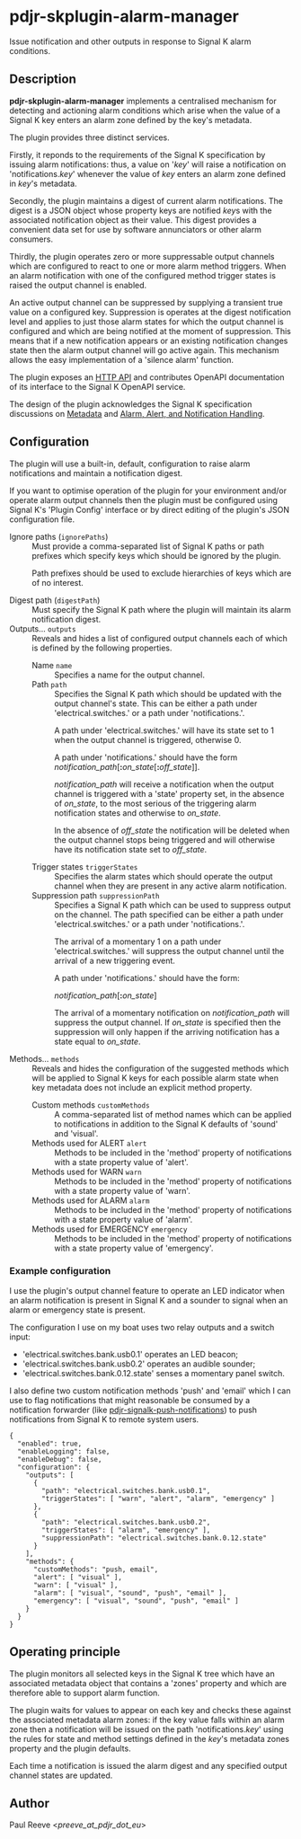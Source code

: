 # pdjr-skplugin-alarm-manager

Issue notification and other outputs in response to Signal K alarm
conditions.

## Description

__pdjr-skplugin-alarm-manager__ implements a centralised mechanism for
detecting and actioning alarm conditions which arise when the value of
a Signal K key enters an alarm zone defined by the key's metadata.

The plugin provides three distinct services.

Firstly, it reponds to the requirements of the Signal K specification
by issuing alarm notifications: thus, a value on '*key*' will raise a
notification on 'notifications.*key*' whenever the value of *key* enters
an alarm zone defined in *key*'s metadata.

Secondly, the plugin maintains a digest of current alarm notifications.
The digest is a JSON object whose property keys are notified *key*s
with the associated notification object as their value.
This digest provides a convenient data set for use by software
annunciators or other alarm consumers.

Thirdly, the plugin operates zero or more suppressable output channels
which are configured to react to one or more alarm method triggers.
When an alarm notification with one of the configured method trigger
states is raised the output channel is enabled.

An active output channel can be suppressed by supplying a transient
true value on a configured key.
Suppression is operates at the digest notification level and applies
to just those alarm states for which the output channel is configured
and which are being notified at the moment of suppression.
This means that if a new notification appears or an existing
notification changes state then the alarm output channel
will go active again.
This mechanism allows the easy implementation of a 'silence alarm'
function.

The plugin exposes an
[HTTP API](https://pdjr-signalk.github.io/pdjr-skplugin-alarm-manager/)
and contributes OpenAPI documentation of its interface to the Signal
K OpenAPI service.

The design of the plugin acknowledges the Signal K specification
discussions on 
[Metadata](https://github.com/SignalK/specification/blob/master/gitbook-docs/data_model_metadata.md)
and
[Alarm, Alert, and Notification Handling](https://github.com/SignalK/specification/blob/master/gitbook-docs/notifications.md).

## Configuration

The plugin will use a built-in, default, configuration to raise alarm
notifications and maintain a notification digest.

If you want to optimise operation of the plugin for your environment
and/or operate alarm output channels then the plugin must be configured
using Signal K's 'Plugin Config' interface or by direct editing of the
plugin's JSON configuration file.

<dl>
  <dt>Ignore paths (<code>ignorePaths</code>)</dt>
    <dd>
      Must provide a comma-separated list of Signal K paths or path prefixes
      which specify keys which should be ignored by the plugin.
      <p>
      Path prefixes should be used to exclude hierarchies of keys which are
      of no interest.
      </p>
    </dd>
  <dt>Digest path (<code>digestPath</code>)</dt>
    <dd>
      Must specify the Signal K path where the plugin will maintain its alarm
      notification digest.
    </dd>
  <dt>Outputs... <code>outputs</code></dt>
    <dd>
      Reveals and hides a list of configured output channels each of which is
      defined by the following properties.
      <dl>
        <dt>Name <code>name</code></dt>
          <dd>
            Specifies a name for the output channel.
          </dd>
        <dt>Path <code>path</code></dt>
          <dd>
            Specifies the Signal K path which should be updated with the output
            channel's state.
            This can be either a path under 'electrical.switches.' or a path under
            'notifications.'.
            <p>
            A path under 'electrical.switches.' will have its state set to 1
            when the output channel is triggered, otherwise 0.</p>
            <p>
            A path under 'notifications.' should have the form
            <em>notification_path</em>[<strong>:</strong><em>on_state</em>[<strong>:</strong><em>off_state</em>]].
            <p>
            <em>notification_path</em> will receive a notification when the
            output channel is triggered with a 'state' property set, in the
            absence of <em>on_state</em>, to the most serious of the triggering
            alarm notification states and otherwise to <em>on_state</em>. 
            <p>
            In the absence of <em>off_state</em> the notification will be
            deleted when the output channel stops being triggered and will
            otherwise have its notification state set to <em>off_state</em>.
          </dd>
        <dt>Trigger states <code>triggerStates</code></dt>
          <dd>
            Specifies the alarm states which should operate the output channel
            when they are present in any active alarm notification.
          </dd>
        <dt>Suppression path <code>suppressionPath</code></dt>
          <dd>
            Specifies a Signal K path which can be used to suppress output on the
            channel.
            The path specified can be either a path under 'electrical.switches.'
            or a path under 'notifications.'.
            <p>
            The arrival of a momentary 1 on a path under 'electrical.switches.'
            will suppress the output channel until the arrival of a new
            triggering event. 
            <p>
            A path under 'notifications.' should have the form:</p>
            <em>notification_path</em>[<strong>:</strong><em>on_state</em>]
            <p>
            The arrival of a momentary notification on <em>notification_path</em> will
            suppress the output channel.
            If <em>on_state</em> is specified then the suppression will only happen
            if the arriving notification has a state equal to <em>on_state</em>.
          </dd>
      </dl>
  <dt>Methods... <code>methods</code></dt>
    <dd>
    Reveals and hides the configuration of the suggested methods which will
    be applied to Signal K keys for each possible alarm state when key metadata
    does not include an explicit method property.
    <dl>
      <dt>Custom methods <code>customMethods</code></dt>
      <dd>
        A comma-separated list of method names which can be applied to
        notifications in addition to the Signal K defaults of 'sound'
        and 'visual'.
      </dd>
      <dt>Methods used for ALERT <code>alert</code></dt>
      <dd>
        Methods to be included in the 'method' property of notifications
        with a state property value of 'alert'.
      </dd>
      <dt>Methods used for WARN <code>warn</code></dt>
      <dd>
        Methods to be included in the 'method' property of notifications
        with a state property value of 'warn'.
      </dd>
      <dt>Methods used for ALARM <code>alarm</code></dt>
      <dd>
        Methods to be included in the 'method' property of notifications
        with a state property value of 'alarm'.
      </dd>
      <dt>Methods used for EMERGENCY <code>emergency</code></dt>
      <dd>
        Methods to be included in the 'method' property of notifications
        with a state property value of 'emergency'.
      </dd>
    </dl>
  </dd>
</dl>

### Example configuration

I use the plugin's output channel feature to operate an LED indicator
when an alarm notification is present in Signal K and a sounder to
signal when an alarm or emergency state is present.

The configuration I use on my boat uses two relay outputs and a
switch input:

* 'electrical.switches.bank.usb0.1' operates an LED beacon;
* 'electrical.switches.bank.usb0.2' operates an audible sounder;
* 'electrical.switches.bank.0.12.state' senses a momentary panel switch.

I also define two custom notification methods 'push' and 'email' which
I can use to flag notifications that might reasonable be consumed by
a notification forwarder (like
[pdjr-signalk-push-notifications](https://github.com/pdjr-signalk/pdjr-skplugin-push-notifications))
to push notifications from Signal K to remote system users.

```
{
  "enabled": true,
  "enableLogging": false,
  "enableDebug": false,
  "configuration": {
    "outputs": [
      {
        "path": "electrical.switches.bank.usb0.1",
        "triggerStates": [ "warn", "alert", "alarm", "emergency" ]
      },
      {
        "path": "electrical.switches.bank.usb0.2",
        "triggerStates": [ "alarm", "emergency" ],
        "suppressionPath": "electrical.switches.bank.0.12.state"
      }
    ],
    "methods": {
      "customMethods": "push, email",
      "alert": [ "visual" ],
      "warn": [ "visual" ],
      "alarm": [ "visual", "sound", "push", "email" ],
      "emergency": [ "visual", "sound", "push", "email" ]
    }
  }
}
```

## Operating principle

The plugin monitors all selected keys in the Signal K tree which have
an associated metadata object that contains a 'zones' property and
which are therefore able to support alarm function.

The plugin waits for values to appear on each key and checks these
against the associated metadata alarm zones: if the key value falls
within an alarm zone then a notification will be issued on the path
'notifications.*key*' using the rules for state and method settings
defined in the *key*'s metadata zones property and the plugin
defaults. 

Each time a notification is issued the alarm digest and any specified
output channel states are updated.

## Author

Paul Reeve <*preeve_at_pdjr_dot_eu*>
